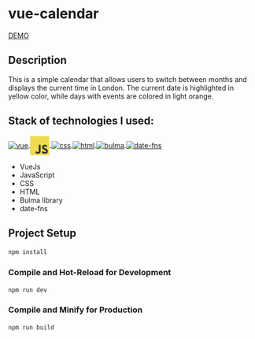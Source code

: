 # vue-calendar
[DEMO](https://apetrinko.github.io/vue-calendar/)

## Description
<p> This is a simple calendar that allows users to switch between months and displays the current time in London. The current date is highlighted in yellow color, while days with events are colored in light orange.</p>

## Stack of technologies I used:
<p align="left">
  <a href="https://vuejs.org/" target="_blank" rel="noreferrer">
    <img src="https://upload.wikimedia.org/wikipedia/commons/thumb/9/95/Vue.js_Logo_2.svg/2367px-Vue.js_Logo_2.svg.png" align="center" alt="vue" width="40" height="40"/>
  </a>
  <a href="https://developer.mozilla.org/en-US/docs/Web/JavaScript" target="_blank" rel="noreferrer"> 
    <img src="https://raw.githubusercontent.com/devicons/devicon/master/icons/javascript/javascript-original.svg" align="center" alt="javascript" width="40" height="40"/> 
  </a> 
  <a href="https://developer.mozilla.org/en-US/docs/Web/CSS" target="_blank" rel="noreferrer"> 
    <img src="https://upload.wikimedia.org/wikipedia/commons/thumb/6/62/CSS3_logo.svg/240px-CSS3_logo.svg.png" align="center" alt="css" width="40" height="40"/> 
  </a> 
  <a href="https://www.w3schools.com/html/" target="_blank" rel="noreferrer"> 
    <img src="https://upload.wikimedia.org/wikipedia/commons/thumb/3/38/HTML5_Badge.svg/800px-HTML5_Badge.svg.png" align="center" alt="html" width="40" height="40"/> 
  </a> 
  <a href="https://bulma.io/" target="_blank" rel="noreferrer"> 
    <img src="https://bulma.io/images/bulma-logo.png" align="center" alt="bulma" width="auto" height="40"/> 
  </a> 
  <a href="https://date-fns.org/" target="_blank" rel="noreferrer"> 
    <img src="https://pbs.twimg.com/profile_images/680459696088551424/jwEH4RiN_400x400.png" align="center" alt="date-fns" width="auto" height="40"/> 
  </a> 
</p>
<ul>
<li>VueJs</li>
<li>JavaScript</li>
<li>CSS</li>
<li>HTML</li>
<li>Bulma library</li>
<li>date-fns</li>
</ul>

## Project Setup

```sh
npm install
```

### Compile and Hot-Reload for Development

```sh
npm run dev
```

### Compile and Minify for Production

```sh
npm run build
```
